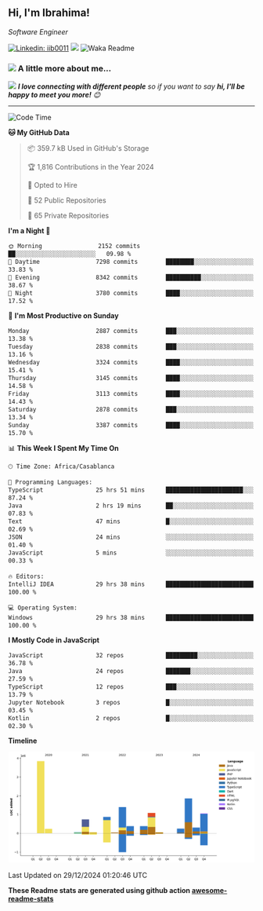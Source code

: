 <h2>Hi, I'm Ibrahima! </h2>
<p><em>Software Engineer 
</em></p>


[![Linkedin: iib0011](https://img.shields.io/badge/-iib0011-blue?style=flat-square&logo=Linkedin&logoColor=white&link=https://www.linkedin.com/in/iib0011/)](https://www.linkedin.com/in/iib0011/)
![](https://visitor-badge.glitch.me/badge?page_id=iib0011)
![Waka Readme](https://github.com/iib0011/iib0011/workflows/Waka%20Readme/badge.svg)


### <img src="https://media.giphy.com/media/VgCDAzcKvsR6OM0uWg/giphy.gif" width="50"> A little more about me...  


<img src="https://media.giphy.com/media/LnQjpWaON8nhr21vNW/giphy.gif" width="60"> <em><b>I love connecting with different people</b> so if you want to say <b>hi, I'll be happy to meet you more!</b> 😊</em>

---
<!--START_SECTION:waka-->
![Code Time](http://img.shields.io/badge/Code%20Time-4%2C183%20hrs%2059%20mins-blue)

**🐱 My GitHub Data** 

> 📦 359.7 kB Used in GitHub's Storage 
 > 
> 🏆 1,816 Contributions in the Year 2024
 > 
> 💼 Opted to Hire
 > 
> 📜 52 Public Repositories 
 > 
> 🔑 65 Private Repositories 
 > 
**I'm a Night 🦉** 

```text
🌞 Morning                2152 commits        ██░░░░░░░░░░░░░░░░░░░░░░░   09.98 % 
🌆 Daytime                7298 commits        ████████░░░░░░░░░░░░░░░░░   33.83 % 
🌃 Evening                8342 commits        ██████████░░░░░░░░░░░░░░░   38.67 % 
🌙 Night                  3780 commits        ████░░░░░░░░░░░░░░░░░░░░░   17.52 % 
```
📅 **I'm Most Productive on Sunday** 

```text
Monday                   2887 commits        ███░░░░░░░░░░░░░░░░░░░░░░   13.38 % 
Tuesday                  2838 commits        ███░░░░░░░░░░░░░░░░░░░░░░   13.16 % 
Wednesday                3324 commits        ████░░░░░░░░░░░░░░░░░░░░░   15.41 % 
Thursday                 3145 commits        ████░░░░░░░░░░░░░░░░░░░░░   14.58 % 
Friday                   3113 commits        ████░░░░░░░░░░░░░░░░░░░░░   14.43 % 
Saturday                 2878 commits        ███░░░░░░░░░░░░░░░░░░░░░░   13.34 % 
Sunday                   3387 commits        ████░░░░░░░░░░░░░░░░░░░░░   15.70 % 
```


📊 **This Week I Spent My Time On** 

```text
🕑︎ Time Zone: Africa/Casablanca

💬 Programming Languages: 
TypeScript               25 hrs 51 mins      ██████████████████████░░░   87.24 % 
Java                     2 hrs 19 mins       ██░░░░░░░░░░░░░░░░░░░░░░░   07.83 % 
Text                     47 mins             █░░░░░░░░░░░░░░░░░░░░░░░░   02.69 % 
JSON                     24 mins             ░░░░░░░░░░░░░░░░░░░░░░░░░   01.40 % 
JavaScript               5 mins              ░░░░░░░░░░░░░░░░░░░░░░░░░   00.33 % 

🔥 Editors: 
IntelliJ IDEA            29 hrs 38 mins      █████████████████████████   100.00 % 

💻 Operating System: 
Windows                  29 hrs 38 mins      █████████████████████████   100.00 % 
```

**I Mostly Code in JavaScript** 

```text
JavaScript               32 repos            █████████░░░░░░░░░░░░░░░░   36.78 % 
Java                     24 repos            ███████░░░░░░░░░░░░░░░░░░   27.59 % 
TypeScript               12 repos            ███░░░░░░░░░░░░░░░░░░░░░░   13.79 % 
Jupyter Notebook         3 repos             █░░░░░░░░░░░░░░░░░░░░░░░░   03.45 % 
Kotlin                   2 repos             █░░░░░░░░░░░░░░░░░░░░░░░░   02.30 % 
```



**Timeline**

![Lines of Code chart](https://raw.githubusercontent.com/iib0011/iib0011/master/assets/bar_graph.png)


 Last Updated on 29/12/2024 01:20:46 UTC
<!--END_SECTION:waka-->

**These Readme stats are generated using github action [awesome-readme-stats](https://github.com/iib0011/waka-readme-stats)**
